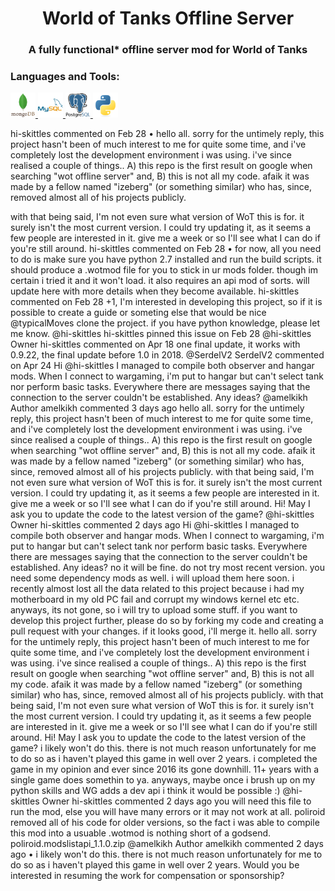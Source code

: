 <h1 align="center">World of Tanks Offline Server</h1>
<h3 align="center">A fully functional* offline server mod for World of Tanks</h3>


<h3 align="left">Languages and Tools:</h3>
<p align="left"> <a href="https://www.mongodb.com/" target="_blank"> <img src="https://raw.githubusercontent.com/devicons/devicon/master/icons/mongodb/mongodb-original-wordmark.svg" alt="mongodb" width="40" height="40"/> </a> <a href="https://www.mysql.com/" target="_blank"> <img src="https://raw.githubusercontent.com/devicons/devicon/master/icons/mysql/mysql-original-wordmark.svg" alt="mysql" width="40" height="40"/> </a> <a href="https://www.postgresql.org" target="_blank"> <img src="https://raw.githubusercontent.com/devicons/devicon/master/icons/postgresql/postgresql-original-wordmark.svg" alt="postgresql" width="40" height="40"/> </a> <a href="https://www.python.org" target="_blank"> <img src="https://raw.githubusercontent.com/devicons/devicon/master/icons/python/python-original.svg" alt="python" width="40" height="40"/> </a> </p>
hi-skittles commented on Feb 28 • 
hello all. sorry for the untimely reply, this project hasn't been of much interest to me for quite some time, and i've completely lost the development environment i was using. i've since realised a couple of things..
A) this repo is the first result on google when searching "wot offline server" and,
B) this is not all my code. afaik it was made by a fellow named "izeberg" (or something similar) who has, since, removed almost all of his projects publicly.

with that being said, I'm not even sure what version of WoT this is for. it surely isn't the most current version. I could try updating it, as it seems a few people are interested in it. give me a week or so I'll see what I can do if you're still around.
hi-skittles commented on Feb 28 • 
for now, all you need to do is make sure you have python 2.7 installed and run the build scripts. it should produce a .wotmod file for you to stick in ur mods folder. though im certain i tried it and it won't load. it also requires an api mod of sorts. will update here with more details when they become available.
hi-skittles commented on Feb 28
+1, I'm interested in developing this project, so if it is possible to create a guide or someting else that would be nice @typicalMoves
clone the project. if you have python knowledge, please let me know.
@hi-skittles hi-skittles pinned this issue on Feb 28
@hi-skittles
Owner
hi-skittles commented on Apr 18
one final update, it works with 0.9.22, the final update before 1.0 in 2018.
@SerdelV2
SerdelV2 commented on Apr 24
Hi @hi-skittles
I managed to compile both observer and hangar mods.
When I connect to wargaming, i'm put to hangar but can't select tank nor perform basic tasks.
Everywhere there are messages saying that the connection to the server couldn't be established.
Any ideas?
@amelkikh
Author
amelkikh commented 3 days ago
hello all. sorry for the untimely reply, this project hasn't been of much interest to me for quite some time, and i've completely lost the development environment i was using. i've since realised a couple of things.. A) this repo is the first result on google when searching "wot offline server" and, B) this is not all my code. afaik it was made by a fellow named "izeberg" (or something similar) who has, since, removed almost all of his projects publicly.
with that being said, I'm not even sure what version of WoT this is for. it surely isn't the most current version. I could try updating it, as it seems a few people are interested in it. give me a week or so I'll see what I can do if you're still around.
Hi!
May I ask you to update the code to the latest version of the game?
@hi-skittles
Owner
hi-skittles commented 2 days ago
Hi @hi-skittles
I managed to compile both observer and hangar mods. When I connect to wargaming, i'm put to hangar but can't select tank nor perform basic tasks. Everywhere there are messages saying that the connection to the server couldn't be established.
Any ideas?
no it will be fine. do not try most recent version. you need some dependency mods as well. i will upload them here soon. i recently almost lost all the data related to this project because i had my motherboard in my old PC fail and corrupt my windows kernel etc etc. anyways, its not gone, so i will try to upload some stuff. if you want to develop this project further, please do so by forking my code and creating a pull request with your changes. if it looks good, i'll merge it.
hello all. sorry for the untimely reply, this project hasn't been of much interest to me for quite some time, and i've completely lost the development environment i was using. i've since realised a couple of things.. A) this repo is the first result on google when searching "wot offline server" and, B) this is not all my code. afaik it was made by a fellow named "izeberg" (or something similar) who has, since, removed almost all of his projects publicly.
with that being said, I'm not even sure what version of WoT this is for. it surely isn't the most current version. I could try updating it, as it seems a few people are interested in it. give me a week or so I'll see what I can do if you're still around.
Hi! May I ask you to update the code to the latest version of the game?
i likely won't do this. there is not much reason unfortunately for me to do so as i haven't played this game in well over 2 years. i completed the game in my opinion and ever since 2016 its gone downhill. 11+ years with a single game does somethin to ya. anyways, maybe once i brush up on my python skills and WG adds a dev api i think it would be possible :)
@hi-skittles
Owner
hi-skittles commented 2 days ago
you will need this file to run the mod, else you will have many errors or it may not work at all. poliroid removed all of his code for older versions, so the fact i was able to compile this mod into a usuable .wotmod is nothing short of a godsend.
poliroid.modslistapi_1.1.0.zip
@amelkikh
Author
amelkikh commented 2 days ago • 
i likely won't do this. there is not much reason unfortunately for me to do so as i haven't played this game in well over 2 years.
Would you be interested in resuming the work for compensation or sponsorship?
